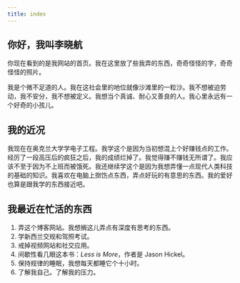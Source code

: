```yaml
---
title: index
---
```

## 你好，我叫李晓航

你现在看到的是我网站的首页。我在这里放了些我弄的东西，奇奇怪怪的字，奇奇怪怪的照片。

我是个微不足道的人。我在这社会里的地位就像沙滩里的一粒沙。我不想被迫劳动，我不安分，我不想被定义。我想当个真诚、耐心又善良的人。我心里永远有一个好奇的小孩儿。

## 我的近况

我现在在奥克兰大学学电子工程。我学这个是因为当初想混上个好赚钱点的工作。经厉了一段高压后的疯狂之后，我的成绩烂掉了。我觉得赚不赚钱无所谓了。我应该不至于因为不上班而被饿死。我还继续学这个是因为我想弄懂一点现代人类科技的基础的知识。我喜欢在电脑上捯饬点东西，弄点好玩的有意思的东西。我的爱好也算是跟我学的东西接近吧。

## 我最近在忙活的东西

1. 弄这个博客网站。我想搁这儿弄点有深度有思考的东西。
2. 学新西兰交规和驾照考试。
3. 戒掉视频网站和社交应用。
4. 间歇性看几眼这本书：*Less is More*，作者是 Jason Hickel。
5. 保持规律的睡眠，我想每天都睡它个十小时。
6. 了解我自己。了解我的压力。
